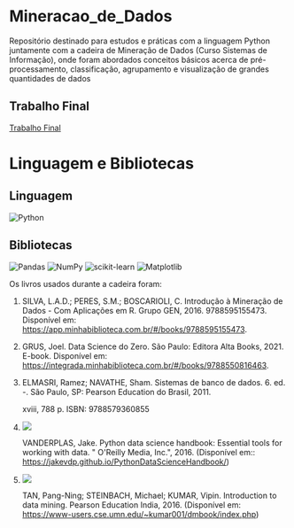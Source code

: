 # Mineracao_de_Dados

Repositório destinado para estudos e práticas com a linguagem Python juntamente com a cadeira de Mineração de Dados (Curso Sistemas de Informação), onde foram abordados conceitos básicos acerca de pré-processamento, classificação, agrupamento e visualização de grandes quantidades de dados

## Trabalho Final
[Trabalho Final]()

# Linguagem e Bibliotecas

## Linguagem

![Python](https://img.shields.io/badge/python-3670A0?style=for-the-badge&logo=python&logoColor=ffdd54)

## Bibliotecas

![Pandas](https://img.shields.io/badge/pandas-%23150458.svg?style=for-the-badge&logo=pandas&logoColor=white)
![NumPy](https://img.shields.io/badge/numpy-%23013243.svg?style=for-the-badge&logo=numpy&logoColor=white)
![scikit-learn](https://img.shields.io/badge/scikit--learn-%23F7931E.svg?style=for-the-badge&logo=scikit-learn&logoColor=white)
![Matplotlib](https://img.shields.io/badge/Matplotlib-%23ffffff.svg?style=for-the-badge&logo=Matplotlib&logoColor=black)

Os livros usados durante a cadeira foram:

1. SILVA, L.A.D.; PERES, S.M.; BOSCARIOLI, C. Introdução à Mineração de Dados - Com Aplicações em R. Grupo GEN, 2016. 9788595155473. 
    Disponível em: https://app.minhabiblioteca.com.br/#/books/9788595155473.
2. GRUS, Joel. Data Science do Zero. São Paulo: Editora Alta Books, 2021. E-book. 
    Disponível em: https://integrada.minhabiblioteca.com.br/#/books/9788550816463. 
3. ELMASRI, Ramez; NAVATHE, Sham. Sistemas de banco de dados. 6. ed. -. São Paulo, SP: Pearson Education do Brasil, 2011.
    
    xviii, 788 p. ISBN: 9788579360855
4. ![](https://jakevdp.github.io/PythonDataScienceHandbook/figures/PDSH-cover.png) 
    
    VANDERPLAS, Jake. Python data science handbook: Essential tools for working with data. " O'Reilly Media, Inc.", 2016. 
    (Disponível em:: https://jakevdp.github.io/PythonDataScienceHandbook/)
5. ![](https://www-users.cse.umn.edu/~kumar001/dmbook/dmbook_2ed_small.jpg) 
    
    TAN, Pang-Ning; STEINBACH, Michael; KUMAR, Vipin. Introduction to data mining. Pearson Education India, 2016. 
    (Disponível em: https://www-users.cse.umn.edu/~kumar001/dmbook/index.php)